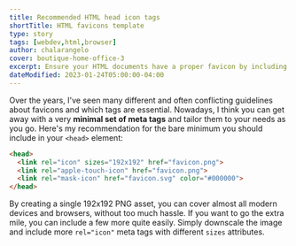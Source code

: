 ```yaml
---
title: Recommended HTML head icon tags
shortTitle: HTML favicons template
type: story
tags: [webdev,html,browser]
author: chalarangelo
cover: boutique-home-office-3
excerpt: Ensure your HTML documents have a proper favicon by including these lines in your `<head>` element.
dateModified: 2023-01-24T05:00:00-04:00
---
```


Over the years, I've seen many different and often conflicting guidelines about favicons and which tags are essential. Nowadays, I think you can get away with a very **minimal set of meta tags** and tailor them to your needs as you go. Here's my recommendation for the bare minimum you should include in your `<head>` element:

```html
<head>
  <link rel="icon" sizes="192x192" href="favicon.png">
  <link rel="apple-touch-icon" href="favicon.png">
  <link rel="mask-icon" href="favicon.svg" color="#000000">
</head>
```

By creating a single 192x192 PNG asset, you can cover almost all modern devices and browsers, without too much hassle. If you want to go the extra mile, you can include a few more quite easily. Simply downscale the image and include more `rel="icon"` meta tags with different `sizes` attributes.
